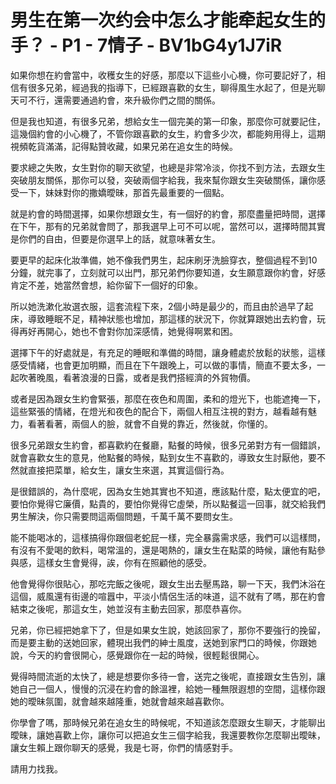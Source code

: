 # 男生在第一次约会中怎么才能牵起女生的手？ - P1 - 7情子 - BV1bG4y1J7iR

如果你想在約會當中，收穫女生的好感，那麼以下這些小心機，你可要記好了，相信有很多兄弟，經過我的指導下，已經跟喜歡的女生，聊得風生水起了，但是光聊天可不行，還需要通過約會，來升級你們之間的關係。

但是我也知道，有很多兄弟，想給女生一個完美的第一印象，那麼你可就要記住，這幾個約會的小心機了，不管你跟喜歡的女生，約會多少次，都能夠用得上，這期視頻乾貨滿滿，記得點贊收藏，如果兄弟在追女生的時候。

要求總之失敗，女生對你的聊天欲望，也總是非常冷淡，你找不到方法，去跟女生突破朋友關係，那你可以發，突破兩個字給我，我來幫你跟女生突破關係，讓你感受一下，妹妹對你的撒嬌曖昧，那首先最重要的一個點。

就是約會的時間選擇，如果你想跟女生，有一個好的約會，那麼盡量把時間，選擇在下午，那有的兄弟就會問了，那我選早上可不可以呢，當然可以，選擇時間其實是你們的自由，但要是你選早上的話，就意味著女生。

要更早的起床化妝準備，她不像我們男生，起床刷牙洗臉穿衣，整個過程不到10分鐘，就完事了，立刻就可以出門，那兄弟們你要知道，女生願意跟你約會，好感肯定不差，她當然會想，給你留下一個好的印象。

所以她洗漱化妝選衣服，這套流程下來，2個小時是最少的，而且由於過早了起床，導致睡眠不足，精神狀態也增加，那這樣的狀況下，你就算跟她出去約會，玩得再好再開心，她也不會對你加深感情，她覺得啊累和困。

選擇下午的好處就是，有充足的睡眠和準備的時間，讓身體處於放鬆的狀態，這樣感受情緒，也會更加明顯，而且在下午跟晚上，可以做的事情，簡直不要太多，一起吹著晚風，看著浪漫的日露，或者是我們搭經濟的外貿物價。

或者是因為跟女生約會緊張，那麼在夜色和周圍，柔和的燈光下，也能遮掩一下，這些緊張的情緒，在燈光和夜色的配合下，兩個人相互注視的對方，越看越有魅力，看著看著，兩個人的臉，就會不自覺的靠近，然後就，你懂的。

很多兄弟跟女生約會，都喜歡約在餐廳，點餐的時候，很多兄弟對方有一個錯誤，就會喜歡女生的意見，他點餐的時候，點到女生不喜歡的，導致女生討厭他，要不然就直接把菜單，給女生，讓女生來選，其實這個行為。

是很錯誤的，為什麼呢，因為女生她其實也不知道，應該點什麼，點太便宜的吧，要怕你覺得它廉價，點貴的，要怕你覺得它虛榮，所以點餐這一回事，就交給我們男生解決，你只需要問這兩個問題，千萬千萬不要問女生。

能不能喝冰的，這樣搞得你跟個老蛇屁一樣，完全暴露需求感，我們可以這樣問，有沒有不愛喝的飲料，喝常溫的，還是喝熱的，讓女生在點菜的時候，讓他有點參與感，這樣女生會覺得，誒，你有在照顧他的感受。

他會覺得你很貼心，那吃完飯之後呢，跟女生出去壓馬路，聊一下天，我們沐浴在這個，威風還有街邊的喧囂中，平淡小情侶生活的味道，這不就有了嗎，那在約會結束之後呢，那這女生，她並沒有主動去回家，那麼恭喜你。

兄弟，你已經把她拿下了，但是如果女生說，她該回家了，那你不要強行的挽留，而是要主動的送她回家，體現出我們的紳士風度，送她到家門口的時候，你跟她說，今天的約會很開心，感覺跟你在一起的時候，很輕鬆很開心。

覺得時間流逝的太快了，總是想要你多待一會，送完之後呢，直接跟女生告別，讓她自己一個人，慢慢的沉浸在約會的餘溫裡，給她一種無限遐想的空間，這樣你跟她的曖昧氛圍，就會越來越隆重，她就會越來越喜歡你。

你學會了嗎，那時候兄弟在追女生的時候呢，不知道該怎麼跟女生聊天，才能聊出曖昧，讓她喜歡上你，讓你可以把追女生三個字給我，我還要教你怎麼聊出曖昧，讓女生賴上跟你聊天的感覺，我是七哥，你們的情感對手。

請用力找我。